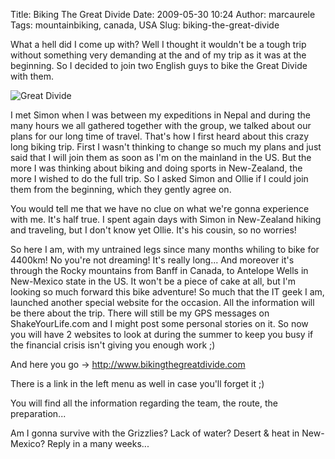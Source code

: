 Title: Biking The Great Divide
Date: 2009-05-30 10:24
Author: marcaurele
Tags: mountainbiking, canada, USA
Slug: biking-the-great-divide

What a hell did I come up with? Well I thought it wouldn't be a tough
trip without something very demanding at the and of my trip as it was at
the beginning. So I decided to join two English guys to bike the Great
Divide with them.

![Great Divide]({static}/images/great_divide_set.gif)

I met Simon when I was between my expeditions in Nepal and during the
many hours we all gathered together with the group, we talked about our
plans for our long time of travel. That's how I first heard about this
crazy long biking trip. First I wasn't thinking to change so much my
plans and just said that I will join them as soon as I'm on the mainland
in the US. But the more I was thinking about biking and doing sports in
New-Zealand, the more I wished to do the full trip. So I asked Simon and
Ollie if I could join them from the beginning, which they gently agree
on.  

You would tell me that we have no clue on what we're gonna experience
with me. It's half true. I spent again days with Simon in New-Zealand
hiking and traveling, but I don't know yet Ollie. It's his cousin, so no
worries!

So here I am, with my untrained legs since many months whiling to bike
for 4400km! No you're not dreaming! It's really long... And moreover
it's through the Rocky mountains from Banff in Canada, to Antelope Wells
in New-Mexico state in the US. It won't be a piece of cake at all, but
I'm looking so much forward this bike adventure! So much that the IT
geek I am, launched another special website for the occasion. All the
information will be there about the trip. There will still be my GPS
messages on ShakeYourLife.com and I might post some personal stories on
it. So now you will have 2 websites to look at during the summer to keep
you busy if the financial crisis isn't giving you enough work ;)

And here you go -\> <http://www.bikingthegreatdivide.com>  

There is a link in the left menu as well in case you'll forget it ;)  

You will find all the information regarding the team, the route, the
preparation...

Am I gonna survive with the Grizzlies? Lack of water? Desert & heat in
New-Mexico? Reply in a many weeks...

